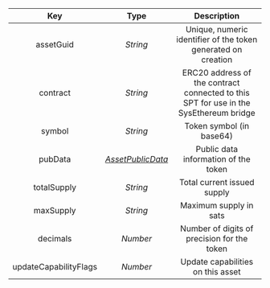 |          Key          |                  Type                  |                         Description                          |
| :-------------------: | :------------------------------------: | :----------------------------------------------------------: |
|       assetGuid       |                *String*                | Unique, numeric identifier of the token generated on creation |
|       contract        |                *String*                | ERC20 address of the contract connected to this SPT for use in the SysEthereum bridge |
|        symbol         |                *String*                |                   Token symbol (in base64)                   |
|        pubData        | [*AssetPublicData*](types/#publicdata) |             Public data information of the token             |
|      totalSupply      |                *String*                |                 Total current issued supply                  |
|       maxSupply       |                *String*                |                    Maximum supply in sats                    |
|       decimals        |                *Number*                |         Number of digits of precision for the token          |
| updateCapabilityFlags |                *Number*                |              Update capabilities on this asset               |
